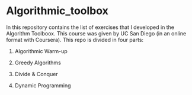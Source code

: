# Algorithmic_toolbox

In this repository contains the list of exercises that I developed in the Algorithm Toolboox. This course was given by UC San Diego (in an online format with Coursera). This repo is divided in four parts:

1. Algorithmic Warm-up

2. Greedy Algorithms

2. Divide & Conquer

3. Dynamic Programming


